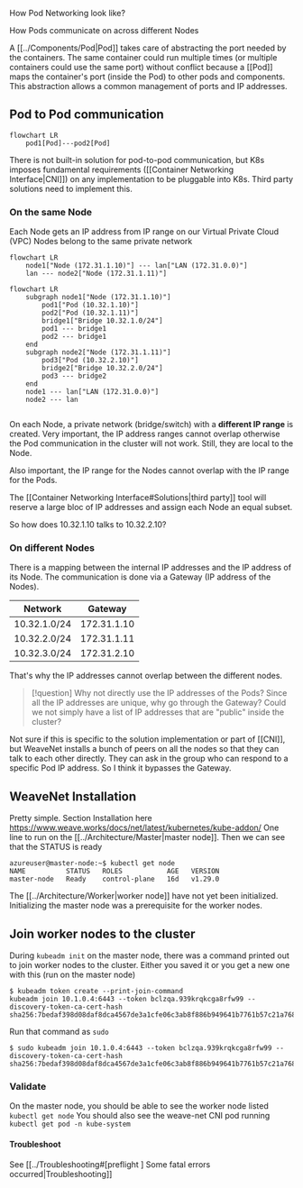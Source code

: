 


How Pod Networking look like?



How Pods communicate on across different Nodes

A [[../Components/Pod|Pod]] takes care of abstracting the port needed by the containers. The same container could run multiple times (or multiple containers could use the same port) without conflict because a [[Pod]] maps the container's port (inside the Pod) to other pods and components. This abstraction allows a common management of ports and IP addresses. 

## Pod to Pod communication

```mermaid
flowchart LR
    pod1[Pod]---pod2[Pod]
```

There is not built-in solution for pod-to-pod communication, but K8s imposes fundamental requirements ([[Container Networking Interface|CNI]]) on any implementation to be pluggable into K8s. Third party solutions need to implement this.



### On the same Node
Each Node gets an IP address from IP range on our Virtual Private Cloud (VPC)
Nodes belong to the same private network

```mermaid
flowchart LR
    node1["Node (172.31.1.10)"] --- lan["LAN (172.31.0.0)"]
    lan --- node2["Node (172.31.1.11)"]
```


```mermaid
flowchart LR
    subgraph node1["Node (172.31.1.10)"]
        pod1["Pod (10.32.1.10)"]
        pod2["Pod (10.32.1.11)"]
        bridge1["Bridge 10.32.1.0/24"]
        pod1 --- bridge1
        pod2 --- bridge1
    end
    subgraph node2["Node (172.31.1.11)"]
        pod3["Pod (10.32.2.10)"]
        bridge2["Bridge 10.32.2.0/24"]
        pod3 --- bridge2
    end
    node1 --- lan["LAN (172.31.0.0)"]
    node2 --- lan
    
```

On each Node, a private network (bridge/switch) with a **different IP range** is created. Very important, the IP address ranges cannot overlap otherwise the Pod communication in the cluster will not work. Still, they are local to the Node.

Also important, the IP range for the Nodes cannot overlap with the IP range for the Pods.

The [[Container Networking Interface#Solutions|third party]] tool will reserve a large bloc of IP addresses and assign each Node an equal subset.

So how does 10.32.1.10 talks to 10.32.2.10?

### On different Nodes

There is a mapping between the internal IP addresses and the IP address of its Node. The communication is done via a Gateway (IP address of the Nodes).

| Network | Gateway |
| ---- | ---- |
| 10.32.1.0/24 | 172.31.1.10 |
| 10.32.2.0/24 | 172.31.1.11 |
| 10.32.3.0/24 | 172.31.2.10 |

That's why the IP addresses cannot overlap between the different nodes.


> [!question] Why not directly use the IP addresses of the Pods?
> Since all the IP addresses are unique, why go through the Gateway? Could we not simply have a list of IP addresses that are "public" inside the cluster?


Not sure if this is specific to the solution implementation or part of [[CNI]], but WeaveNet installs a bunch of peers on all the nodes so that they can talk to each other directly. They can ask in the group who can respond to a specific Pod IP address. So I think it bypasses the Gateway.

## WeaveNet Installation

Pretty simple. Section Installation here https://www.weave.works/docs/net/latest/kubernetes/kube-addon/
One line to run on the [[../Architecture/Master|master node]].
Then we can see that the STATUS is ready 

```
azureuser@master-node:~$ kubectl get node
NAME          STATUS   ROLES           AGE   VERSION
master-node   Ready    control-plane   16d   v1.29.0
```

The [[../Architecture/Worker|worker node]] have not yet been initialized. Initializing the master node was a prerequisite for the worker nodes.


## Join worker nodes to the cluster

During `kubeadm init` on the master node, there was a command printed out to join worker nodes to the cluster. Either you saved it or you get a new one with this (run on the master node)
```
$ kubeadm token create --print-join-command
kubeadm join 10.1.0.4:6443 --token bclzqa.939krqkcga8rfw99 --discovery-token-ca-cert-hash sha256:7bedaf398d08daf8dca4567de3a1cfe06c3ab8f886b949641b7761b57c21a768 
```

Run that command as `sudo` 

```shell
$ sudo kubeadm join 10.1.0.4:6443 --token bclzqa.939krqkcga8rfw99 --discovery-token-ca-cert-hash sha256:7bedaf398d08daf8dca4567de3a1cfe06c3ab8f886b949641b7761b57c21a768 
```

### Validate
On the master node, you should be able to see the worker node listed `kubectl get node`
You should also see the weave-net CNI pod running `kubectl get pod -n kube-system`

#### Troubleshoot
See [[../Troubleshooting#[preflight ] Some fatal errors occurred|Troubleshooting]]


